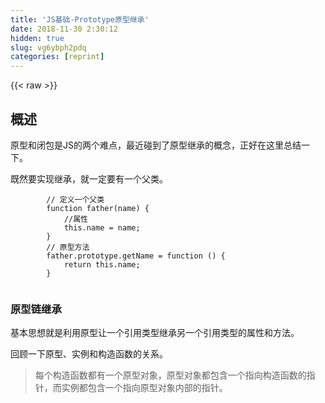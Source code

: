 ```yaml
---
title: 'JS基础-Prototype原型继承' 
date: 2018-11-30 2:30:12
hidden: true
slug: vg6ybph2pdq
categories: [reprint]
---
```


{{< raw >}}

                    
<h2 id="articleHeader0">概述</h2>
<p>原型和闭包是JS的两个难点，最近碰到了原型继承的概念，正好在这里总结一下。</p>
<p>既然要实现继承，就一定要有一个父类。</p>
<div class="widget-codetool" style="display:none;">
      <div class="widget-codetool--inner">
      <span class="selectCode code-tool" data-toggle="tooltip" data-placement="top" title="" data-original-title="全选"></span>
      <span type="button" class="copyCode code-tool" data-toggle="tooltip" data-placement="top" data-clipboard-text="        // 定义一个父类
        function father(name) {
            //属性
            this.name = name;
        }
        // 原型方法
        father.prototype.getName = function () {
            return this.name;
        }
        " title="" data-original-title="复制"></span>
      <span type="button" class="saveToNote code-tool" data-toggle="tooltip" data-placement="top" title="" data-original-title="放进笔记"></span>
      </div>
      </div><pre class="hljs actionscript"><code>        <span class="hljs-comment">// 定义一个父类</span>
        <span class="hljs-function"><span class="hljs-keyword">function</span> <span class="hljs-title">father</span><span class="hljs-params">(name)</span> </span>{
            <span class="hljs-comment">//属性</span>
            <span class="hljs-keyword">this</span>.name = name;
        }
        <span class="hljs-comment">// 原型方法</span>
        father.prototype.getName = <span class="hljs-function"><span class="hljs-keyword">function</span> <span class="hljs-params">()</span> </span>{
            <span class="hljs-keyword">return</span> <span class="hljs-keyword">this</span>.name;
        }
        </code></pre>
<h3 id="articleHeader1">原型链继承</h3>
<p>基本思想就是利用原型让一个引用类型继承另一个引用类型的属性和方法。</p>
<p>回顾一下原型、实例和构造函数的关系。</p>
<blockquote>每个构造函数都有一个原型对象，原型对象都包含一个指向构造函数的指针，而实例都包含一个指向原型对象内部的指针。</blockquote>
<div class="widget-codetool" style="display:none;">
      <div class="widget-codetool--inner">
      <span class="selectCode code-tool" data-toggle="tooltip" data-placement="top" title="" data-original-title="全选"></span>
      <span type="button" class="copyCode code-tool" data-toggle="tooltip" data-placement="top" data-clipboard-text="        // 子类
        function son(age) {
            // 属性
            this.age = age;
        };

        son.prototype = new father('jason');

        son.prototype.getAge = function () {
            return this.age;
        }

        let firstchild = new son('19');

        console.log(firstchild.getAge()) // 19
        " title="" data-original-title="复制"></span>
      <span type="button" class="saveToNote code-tool" data-toggle="tooltip" data-placement="top" title="" data-original-title="放进笔记"></span>
      </div>
      </div><pre class="hljs javascript"><code>        <span class="hljs-comment">// 子类</span>
        <span class="hljs-function"><span class="hljs-keyword">function</span> <span class="hljs-title">son</span>(<span class="hljs-params">age</span>) </span>{
            <span class="hljs-comment">// 属性</span>
            <span class="hljs-keyword">this</span>.age = age;
        };

        son.prototype = <span class="hljs-keyword">new</span> father(<span class="hljs-string">'jason'</span>);

        son.prototype.getAge = <span class="hljs-function"><span class="hljs-keyword">function</span> (<span class="hljs-params"></span>) </span>{
            <span class="hljs-keyword">return</span> <span class="hljs-keyword">this</span>.age;
        }

        <span class="hljs-keyword">let</span> firstchild = <span class="hljs-keyword">new</span> son(<span class="hljs-string">'19'</span>);

        <span class="hljs-built_in">console</span>.log(firstchild.getAge()) <span class="hljs-comment">// 19</span>
        </code></pre>
<p>这里需要注意几点的是：</p>
<ul><li>默认原型</li></ul>
<p>原型链的最顶端是Object，所有引用类型默认都是继承于Object的，所以默认也是有toString等方法的。</p>
<p><span class="img-wrap"><img data-src="/img/bVbawZz?w=521&amp;h=179" src="https://static.alili.tech/img/bVbawZz?w=521&amp;h=179" alt="clipboard.png" title="clipboard.png" style="cursor: pointer;"></span></p>
<ul><li>如何确定原型和实例的关系<br>   第一个方法是，instanceof，用于检测实例与原型链中出现过的构造函数。</li></ul>
<div class="widget-codetool" style="display:none;">
      <div class="widget-codetool--inner">
      <span class="selectCode code-tool" data-toggle="tooltip" data-placement="top" title="" data-original-title="全选"></span>
      <span type="button" class="copyCode code-tool" data-toggle="tooltip" data-placement="top" data-clipboard-text="     console.log(firstchild instanceof Object) //true
     console.log(firstchild instanceof son) //true
     console.log(firstchild instanceof father) //true" title="" data-original-title="复制"></span>
      <span type="button" class="saveToNote code-tool" data-toggle="tooltip" data-placement="top" title="" data-original-title="放进笔记"></span>
      </div>
      </div><pre class="hljs javascript"><code>     <span class="hljs-built_in">console</span>.log(firstchild <span class="hljs-keyword">instanceof</span> <span class="hljs-built_in">Object</span>) <span class="hljs-comment">//true</span>
     <span class="hljs-built_in">console</span>.log(firstchild <span class="hljs-keyword">instanceof</span> son) <span class="hljs-comment">//true</span>
     <span class="hljs-built_in">console</span>.log(firstchild <span class="hljs-keyword">instanceof</span> father) <span class="hljs-comment">//true</span></code></pre>
<div class="widget-codetool" style="display:none;">
      <div class="widget-codetool--inner">
      <span class="selectCode code-tool" data-toggle="tooltip" data-placement="top" title="" data-original-title="全选"></span>
      <span type="button" class="copyCode code-tool" data-toggle="tooltip" data-placement="top" data-clipboard-text="第二个方法是，isPrototypeOf方法。
" title="" data-original-title="复制"></span>
      <span type="button" class="saveToNote code-tool" data-toggle="tooltip" data-placement="top" title="" data-original-title="放进笔记"></span>
      </div>
      </div><pre class="hljs elm"><code>第二个方法是，isPrototypeOf方法。
</code></pre>
<div class="widget-codetool" style="display:none;">
      <div class="widget-codetool--inner">
      <span class="selectCode code-tool" data-toggle="tooltip" data-placement="top" title="" data-original-title="全选"></span>
      <span type="button" class="copyCode code-tool" data-toggle="tooltip" data-placement="top" data-clipboard-text="        console.log(Object.prototype.isPrototypeOf(firstchild)) //true
        console.log(son.prototype.isPrototypeOf(firstchild)) //true
        console.log(father.prototype.isPrototypeOf(firstchild)) //true" title="" data-original-title="复制"></span>
      <span type="button" class="saveToNote code-tool" data-toggle="tooltip" data-placement="top" title="" data-original-title="放进笔记"></span>
      </div>
      </div><pre class="hljs stylus"><code>        console.log(Object<span class="hljs-selector-class">.prototype</span><span class="hljs-selector-class">.isPrototypeOf</span>(firstchild)) <span class="hljs-comment">//true</span>
        console.log(son<span class="hljs-selector-class">.prototype</span><span class="hljs-selector-class">.isPrototypeOf</span>(firstchild)) <span class="hljs-comment">//true</span>
        console.log(father<span class="hljs-selector-class">.prototype</span><span class="hljs-selector-class">.isPrototypeOf</span>(firstchild)) <span class="hljs-comment">//true</span></code></pre>
<ul><li>谨慎定义方法</li></ul>
<p>子类型可能要重写父类型方法，或定义父类没有的方法。不管是啥，<strong>这个方法一定要写在替换原型语句的后面</strong>。<br>还有原型链继承的时候，不能使用对象字面量创建原型方法。</p>
<p>例如：</p>
<div class="widget-codetool" style="display:none;">
      <div class="widget-codetool--inner">
      <span class="selectCode code-tool" data-toggle="tooltip" data-placement="top" title="" data-original-title="全选"></span>
      <span type="button" class="copyCode code-tool" data-toggle="tooltip" data-placement="top" data-clipboard-text="        son.prototype = new father('jason');

        son.prototype = {
            getAge: function() {
                return this.age
            }
        }" title="" data-original-title="复制"></span>
      <span type="button" class="saveToNote code-tool" data-toggle="tooltip" data-placement="top" title="" data-original-title="放进笔记"></span>
      </div>
      </div><pre class="hljs actionscript"><code>        son.prototype = <span class="hljs-keyword">new</span> father(<span class="hljs-string">'jason'</span>);

        son.prototype = {
            getAge: <span class="hljs-function"><span class="hljs-keyword">function</span><span class="hljs-params">()</span> </span>{
                <span class="hljs-keyword">return</span> <span class="hljs-keyword">this</span>.age
            }
        }</code></pre>
<p>这样会导致创建一个新的Object实例，而非原来的father。</p>
<ul><li>共享性和传参问题<p>第一，引用类型的原型属性会被所有实例共享。</p>
</li></ul>
<div class="widget-codetool" style="display:none;">
      <div class="widget-codetool--inner">
      <span class="selectCode code-tool" data-toggle="tooltip" data-placement="top" title="" data-original-title="全选"></span>
      <span type="button" class="copyCode code-tool" data-toggle="tooltip" data-placement="top" data-clipboard-text="        function father(name) {
            this.name = name;
            this.colors = ['blue', 'red', 'white'];
        }
        
        let firstchild = new son('19');
        let secondchild = new son('20');
        firstchild.colors.push(&quot;black&quot;);
        console.log(firstchild.colors) // [&quot;blue&quot;, &quot;red&quot;, &quot;white&quot;, &quot;black&quot;]
        console.log(secondchild.colors) // [&quot;blue&quot;, &quot;red&quot;, &quot;white&quot;, &quot;black&quot;]
        " title="" data-original-title="复制"></span>
      <span type="button" class="saveToNote code-tool" data-toggle="tooltip" data-placement="top" title="" data-original-title="放进笔记"></span>
      </div>
      </div><pre class="hljs coffeescript"><code>        function father(name) {
            <span class="hljs-keyword">this</span>.name = name;
            <span class="hljs-keyword">this</span>.colors = [<span class="hljs-string">'blue'</span>, <span class="hljs-string">'red'</span>, <span class="hljs-string">'white'</span>];
        }
        
        let firstchild = <span class="hljs-keyword">new</span> son(<span class="hljs-string">'19'</span>);
        let secondchild = <span class="hljs-keyword">new</span> son(<span class="hljs-string">'20'</span>);
        firstchild.colors.push(<span class="hljs-string">"black"</span>);
        <span class="hljs-built_in">console</span>.log(firstchild.colors) <span class="hljs-regexp">//</span> [<span class="hljs-string">"blue"</span>, <span class="hljs-string">"red"</span>, <span class="hljs-string">"white"</span>, <span class="hljs-string">"black"</span>]
        <span class="hljs-built_in">console</span>.log(secondchild.colors) <span class="hljs-regexp">//</span> [<span class="hljs-string">"blue"</span>, <span class="hljs-string">"red"</span>, <span class="hljs-string">"white"</span>, <span class="hljs-string">"black"</span>]
        </code></pre>
<p>第二，不能像父类型构造函数传参数，书里准确说法是，没有办法在不影响所有实例的情况下，给父类构造函数传递参数。</p>
<h4>小结</h4>
<p>优点：</p>
<ul>
<li>非常纯粹的继承关系，实例是子类的实例，也是父类的实例</li>
<li>父类新增原型方法/原型属性，子类都能访问到</li>
<li>简单，易于实现</li>
</ul>
<p>缺点：</p>
<ul>
<li>要想为子类新增属性和方法，必须要在new father()这样的语句之后执行，不能放到构造器中</li>
<li>无法实现多继承</li>
<li><strong>来自原型对象的引用属性是所有实例共享的</strong></li>
<li>创建子类实例时，无法向父类构造函数传参</li>
</ul>
<h3 id="articleHeader2">借用构造继承</h3>
<p>在子类型的构造函数中调用父类的构造函数，使用父类的构造函数来增强子类实例，等于是复制父类的实例属性给子类（不用原型）</p>
<div class="widget-codetool" style="display:none;">
      <div class="widget-codetool--inner">
      <span class="selectCode code-tool" data-toggle="tooltip" data-placement="top" title="" data-original-title="全选"></span>
      <span type="button" class="copyCode code-tool" data-toggle="tooltip" data-placement="top" data-clipboard-text="        function son(age) {
            father.call(this);
            this.age = age;
        };

        son.prototype = new father('jason');
        
        son.prototype.getAge = function () {
            return this.age;
        }

        let firstchild = new son('19');
        let secondchild = new son('20');
        firstchild.colors.push(&quot;black&quot;);
        
        console.log(firstchild.colors); // [&quot;blue&quot;, &quot;red&quot;, &quot;white&quot;, &quot;black&quot;]
        console.log(secondchild.colors); // [&quot;blue&quot;, &quot;red&quot;, &quot;white&quot;]" title="" data-original-title="复制"></span>
      <span type="button" class="saveToNote code-tool" data-toggle="tooltip" data-placement="top" title="" data-original-title="放进笔记"></span>
      </div>
      </div><pre class="hljs javascript"><code>        <span class="hljs-function"><span class="hljs-keyword">function</span> <span class="hljs-title">son</span>(<span class="hljs-params">age</span>) </span>{
            father.call(<span class="hljs-keyword">this</span>);
            <span class="hljs-keyword">this</span>.age = age;
        };

        son.prototype = <span class="hljs-keyword">new</span> father(<span class="hljs-string">'jason'</span>);
        
        son.prototype.getAge = <span class="hljs-function"><span class="hljs-keyword">function</span> (<span class="hljs-params"></span>) </span>{
            <span class="hljs-keyword">return</span> <span class="hljs-keyword">this</span>.age;
        }

        <span class="hljs-keyword">let</span> firstchild = <span class="hljs-keyword">new</span> son(<span class="hljs-string">'19'</span>);
        <span class="hljs-keyword">let</span> secondchild = <span class="hljs-keyword">new</span> son(<span class="hljs-string">'20'</span>);
        firstchild.colors.push(<span class="hljs-string">"black"</span>);
        
        <span class="hljs-built_in">console</span>.log(firstchild.colors); <span class="hljs-comment">// ["blue", "red", "white", "black"]</span>
        <span class="hljs-built_in">console</span>.log(secondchild.colors); <span class="hljs-comment">// ["blue", "red", "white"]</span></code></pre>
<ul>
<li>可以传递参数</li>
<li>方法都在构造函数中定义，函数复用性丢失</li>
</ul>
<h4>总结</h4>
<p>优点：</p>
<ul>
<li>由例子可见，解决了1中子类实例共享父类引用属性的问题</li>
<li>创建子类实例时，可以向父类传递参数</li>
<li>可以实现多继承（call多个父类对象）</li>
</ul>
<p>缺点：</p>
<ul>
<li>实例并不是父类的实例，只是子类的实例</li>
<li>只能继承父类的实例属性和方法，不能继承原型属性/方法</li>
<li>无法实现函数复用，每个子类都有父类实例函数的副本，影响性能</li>
</ul>
<h3 id="articleHeader3">组合继承</h3>
<p>也就是将原型链继承和构造函数继承融合，原型链实现对原型属性和方法的继承，构造函数实现对实例属性的继承。<br>这样既保证了原型上函数的复用，也保证了每个实例有自己的属性。</p>
<div class="widget-codetool" style="display:none;">
      <div class="widget-codetool--inner">
      <span class="selectCode code-tool" data-toggle="tooltip" data-placement="top" title="" data-original-title="全选"></span>
      <span type="button" class="copyCode code-tool" data-toggle="tooltip" data-placement="top" data-clipboard-text="         function son(name, age) {
            father.call(this, name);
            this.age = age;
        };

        son.prototype = new father();
        
        son.prototype.getAge = function () {
            return this.age;
        }


        let firstchild = new son('jason', '19');
        let secondchild = new son('jason junior', '18');
        firstchild.colors.push(&quot;black&quot;);
        
        
        console.log(firstchild.colors); // [&quot;blue&quot;, &quot;red&quot;, &quot;white&quot;, &quot;black&quot;]
        console.log(secondchild.colors); //[&quot;blue&quot;, &quot;red&quot;, &quot;white&quot;]
        console.log(firstchild.getName()); // jason
        console.log(secondchild.getName()); // jason junior
        console.log(firstchild.getAge()); //19
        console.log(secondchild.getAge()); //18" title="" data-original-title="复制"></span>
      <span type="button" class="saveToNote code-tool" data-toggle="tooltip" data-placement="top" title="" data-original-title="放进笔记"></span>
      </div>
      </div><pre class="hljs javascript"><code>         <span class="hljs-function"><span class="hljs-keyword">function</span> <span class="hljs-title">son</span>(<span class="hljs-params">name, age</span>) </span>{
            father.call(<span class="hljs-keyword">this</span>, name);
            <span class="hljs-keyword">this</span>.age = age;
        };

        son.prototype = <span class="hljs-keyword">new</span> father();
        
        son.prototype.getAge = <span class="hljs-function"><span class="hljs-keyword">function</span> (<span class="hljs-params"></span>) </span>{
            <span class="hljs-keyword">return</span> <span class="hljs-keyword">this</span>.age;
        }


        <span class="hljs-keyword">let</span> firstchild = <span class="hljs-keyword">new</span> son(<span class="hljs-string">'jason'</span>, <span class="hljs-string">'19'</span>);
        <span class="hljs-keyword">let</span> secondchild = <span class="hljs-keyword">new</span> son(<span class="hljs-string">'jason junior'</span>, <span class="hljs-string">'18'</span>);
        firstchild.colors.push(<span class="hljs-string">"black"</span>);
        
        
        <span class="hljs-built_in">console</span>.log(firstchild.colors); <span class="hljs-comment">// ["blue", "red", "white", "black"]</span>
        <span class="hljs-built_in">console</span>.log(secondchild.colors); <span class="hljs-comment">//["blue", "red", "white"]</span>
        <span class="hljs-built_in">console</span>.log(firstchild.getName()); <span class="hljs-comment">// jason</span>
        <span class="hljs-built_in">console</span>.log(secondchild.getName()); <span class="hljs-comment">// jason junior</span>
        <span class="hljs-built_in">console</span>.log(firstchild.getAge()); <span class="hljs-comment">//19</span>
        <span class="hljs-built_in">console</span>.log(secondchild.getAge()); <span class="hljs-comment">//18</span></code></pre>
<p>特点：</p>
<ul>
<li>可以继承实例属性/方法，也可以继承原型属性/方法</li>
<li>既是子类的实例，也是父类的实例</li>
<li>不存在引用属性共享问题</li>
<li>可传参</li>
<li>函数可复用</li>
</ul>
<p>缺点：</p>
<ul><li>调用了两次父类构造函数，生成了两份实例（子类实例将子类原型上的那份屏蔽了）</li></ul>
<h3 id="articleHeader4">原型式继承</h3>
<p>为父类实例添加新特性，作为子类实例返回</p>
<div class="widget-codetool" style="display:none;">
      <div class="widget-codetool--inner">
      <span class="selectCode code-tool" data-toggle="tooltip" data-placement="top" title="" data-original-title="全选"></span>
      <span type="button" class="copyCode code-tool" data-toggle="tooltip" data-placement="top" data-clipboard-text="        let p = {
            name: 'jason',
            colors: ['white', 'black', 'red']
        }
        function object (o) {
            function F() {};
            F.prototype = o;
            return new F();
        }

        let firstchild = object(p)
        let secondchild = object(p)

        firstchild.name = 'jason1'
        firstchild.colors.push('blue')

        secondchild.name = 'jason2'
        secondchild.colors.push('green')

        console.log(p.colors) //&nbsp;[&quot;white&quot;, &quot;black&quot;, &quot;red&quot;, &quot;blue&quot;, &quot;green&quot;]" title="" data-original-title="复制"></span>
      <span type="button" class="saveToNote code-tool" data-toggle="tooltip" data-placement="top" title="" data-original-title="放进笔记"></span>
      </div>
      </div><pre class="hljs javascript"><code>        <span class="hljs-keyword">let</span> p = {
            <span class="hljs-attr">name</span>: <span class="hljs-string">'jason'</span>,
            <span class="hljs-attr">colors</span>: [<span class="hljs-string">'white'</span>, <span class="hljs-string">'black'</span>, <span class="hljs-string">'red'</span>]
        }
        <span class="hljs-function"><span class="hljs-keyword">function</span> <span class="hljs-title">object</span> (<span class="hljs-params">o</span>) </span>{
            <span class="hljs-function"><span class="hljs-keyword">function</span> <span class="hljs-title">F</span>(<span class="hljs-params"></span>) </span>{};
            F.prototype = o;
            <span class="hljs-keyword">return</span> <span class="hljs-keyword">new</span> F();
        }

        <span class="hljs-keyword">let</span> firstchild = object(p)
        <span class="hljs-keyword">let</span> secondchild = object(p)

        firstchild.name = <span class="hljs-string">'jason1'</span>
        firstchild.colors.push(<span class="hljs-string">'blue'</span>)

        secondchild.name = <span class="hljs-string">'jason2'</span>
        secondchild.colors.push(<span class="hljs-string">'green'</span>)

        <span class="hljs-built_in">console</span>.log(p.colors) <span class="hljs-comment">//&nbsp;["white", "black", "red", "blue", "green"]</span></code></pre>
<p>ECMAScript 5新增Object.create()方法规范原型式继承。两个参数，一个参数是新对象原型的对象，一个参数是对象定义额外属性的对象，第二个可忽略，就等于上述object函数了</p>
<h3 id="articleHeader5">寄生式继承</h3>
<p>创造一个用于封装继承过程的函数，该函数内部以某种方式增强对象。</p>
<div class="widget-codetool" style="display:none;">
      <div class="widget-codetool--inner">
      <span class="selectCode code-tool" data-toggle="tooltip" data-placement="top" title="" data-original-title="全选"></span>
      <span type="button" class="copyCode code-tool" data-toggle="tooltip" data-placement="top" data-clipboard-text="        function create(o) {
            let clone = object(o);
            o.sayHi = function () {
                console.log('Hi')
            }
            return o;
        }" title="" data-original-title="复制"></span>
      <span type="button" class="saveToNote code-tool" data-toggle="tooltip" data-placement="top" title="" data-original-title="放进笔记"></span>
      </div>
      </div><pre class="hljs javascript"><code>        <span class="hljs-function"><span class="hljs-keyword">function</span> <span class="hljs-title">create</span>(<span class="hljs-params">o</span>) </span>{
            <span class="hljs-keyword">let</span> clone = object(o);
            o.sayHi = <span class="hljs-function"><span class="hljs-keyword">function</span> (<span class="hljs-params"></span>) </span>{
                <span class="hljs-built_in">console</span>.log(<span class="hljs-string">'Hi'</span>)
            }
            <span class="hljs-keyword">return</span> o;
        }</code></pre>
<h3 id="articleHeader6">寄生组合继承</h3>
<p>组合继承虽然好用，但是也有缺陷，就是会调用两次构造函数，一次在创建时候，一次在内部，那个call方法。</p>
<p>所谓寄生组合继承，即通过借用构造函数方式，继承属性，通过原型链形式继承方法。</p>
<p>沿用寄生方式：</p>
<div class="widget-codetool" style="display:none;">
      <div class="widget-codetool--inner">
      <span class="selectCode code-tool" data-toggle="tooltip" data-placement="top" title="" data-original-title="全选"></span>
      <span type="button" class="copyCode code-tool" data-toggle="tooltip" data-placement="top" data-clipboard-text="        function inheritPrototype (sub, sup) {
            let prototype = object(sup.prototype);
            prototype.constructor = sub;
            sub.prototype = prototype;
        }
" title="" data-original-title="复制"></span>
      <span type="button" class="saveToNote code-tool" data-toggle="tooltip" data-placement="top" title="" data-original-title="放进笔记"></span>
      </div>
      </div><pre class="hljs perl"><code>        function inheritPrototype (<span class="hljs-function"><span class="hljs-keyword">sub</span>, <span class="hljs-title">sup</span>) </span>{
            let <span class="hljs-keyword">prototype</span> = object(sup.prototype);
            prototype.constructor = <span class="hljs-function"><span class="hljs-keyword">sub</span></span>;
            <span class="hljs-function"><span class="hljs-keyword">sub</span>.<span class="hljs-title">prototype</span> = <span class="hljs-title">prototype</span></span>;
        }
</code></pre>
<div class="widget-codetool" style="display:none;">
      <div class="widget-codetool--inner">
      <span class="selectCode code-tool" data-toggle="tooltip" data-placement="top" title="" data-original-title="全选"></span>
      <span type="button" class="copyCode code-tool" data-toggle="tooltip" data-placement="top" data-clipboard-text="        function father(name) {
            this.name = name;
            this.colors = ['blue', 'red', 'white'];
        }

        father.prototype.getName = function () {
            return this.name;
        }

        function son(name, age) {
            father.call(this, name);
            this.age = age;
        };

        function object (o) {
            function F() {};
            F.prototype = o;
            return new F();
        }

        function inheritPrototype (sub, super) {
            let prototype = object(super.prototype);
            prototype.constructor = sub;
            sub.prototype = prototype;
        }

        inheritPrototype(son, father);

        son.prototype.getAge = function () {
            return this.age;
        }" title="" data-original-title="复制"></span>
      <span type="button" class="saveToNote code-tool" data-toggle="tooltip" data-placement="top" title="" data-original-title="放进笔记"></span>
      </div>
      </div><pre class="hljs javascript"><code>        <span class="hljs-function"><span class="hljs-keyword">function</span> <span class="hljs-title">father</span>(<span class="hljs-params">name</span>) </span>{
            <span class="hljs-keyword">this</span>.name = name;
            <span class="hljs-keyword">this</span>.colors = [<span class="hljs-string">'blue'</span>, <span class="hljs-string">'red'</span>, <span class="hljs-string">'white'</span>];
        }

        father.prototype.getName = <span class="hljs-function"><span class="hljs-keyword">function</span> (<span class="hljs-params"></span>) </span>{
            <span class="hljs-keyword">return</span> <span class="hljs-keyword">this</span>.name;
        }

        <span class="hljs-function"><span class="hljs-keyword">function</span> <span class="hljs-title">son</span>(<span class="hljs-params">name, age</span>) </span>{
            father.call(<span class="hljs-keyword">this</span>, name);
            <span class="hljs-keyword">this</span>.age = age;
        };

        <span class="hljs-function"><span class="hljs-keyword">function</span> <span class="hljs-title">object</span> (<span class="hljs-params">o</span>) </span>{
            <span class="hljs-function"><span class="hljs-keyword">function</span> <span class="hljs-title">F</span>(<span class="hljs-params"></span>) </span>{};
            F.prototype = o;
            <span class="hljs-keyword">return</span> <span class="hljs-keyword">new</span> F();
        }

        <span class="hljs-function"><span class="hljs-keyword">function</span> <span class="hljs-title">inheritPrototype</span> (<span class="hljs-params">sub, super</span>) </span>{
            <span class="hljs-keyword">let</span> prototype = object(<span class="hljs-keyword">super</span>.prototype);
            prototype.constructor = sub;
            sub.prototype = prototype;
        }

        inheritPrototype(son, father);

        son.prototype.getAge = <span class="hljs-function"><span class="hljs-keyword">function</span> (<span class="hljs-params"></span>) </span>{
            <span class="hljs-keyword">return</span> <span class="hljs-keyword">this</span>.age;
        }</code></pre>
<h4>总结</h4>
<p>优点：</p>
<ul><li>堪称完美</li></ul>
<p>缺点：</p>
<ul><li>实现较为复杂</li></ul>
<blockquote>参考 &lt;&lt;JavaScript高级程序设计&gt;&gt;总结</blockquote>

                
{{< /raw >}}

# 版权声明
本文资源来源互联网，仅供学习研究使用，版权归该资源的合法拥有者所有，

本文仅用于学习、研究和交流目的。转载请注明出处、完整链接以及原作者。

原作者若认为本站侵犯了您的版权，请联系我们，我们会立即删除！

## 原文标题
JS基础-Prototype原型继承

## 原文链接
[https://segmentfault.com/a/1190000014867165](https://segmentfault.com/a/1190000014867165)

